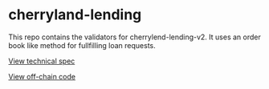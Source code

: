 # cherryland-lending

This repo contains the validators for cherrylend-lending-v2. It uses an order book like method for fullfilling loan requests.

[View technical spec](https://github.com/CherryLend/cherrylend-v2-spec)

[View off-chain code](https://github.com/CherryLend/cherrylend-v2-offchain)
